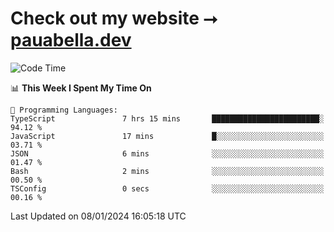 # Check out my website ⭢ [pauabella.dev](https://pauabella.dev)

<!--START_SECTION:waka-->
![Code Time](http://img.shields.io/badge/Code%20Time-2%2C828%20hrs%2043%20mins-blue)

📊 **This Week I Spent My Time On** 

```text
💬 Programming Languages: 
TypeScript               7 hrs 15 mins       ████████████████████████░   94.12 % 
JavaScript               17 mins             █░░░░░░░░░░░░░░░░░░░░░░░░   03.71 % 
JSON                     6 mins              ░░░░░░░░░░░░░░░░░░░░░░░░░   01.47 % 
Bash                     2 mins              ░░░░░░░░░░░░░░░░░░░░░░░░░   00.50 % 
TSConfig                 0 secs              ░░░░░░░░░░░░░░░░░░░░░░░░░   00.16 % 
```


 Last Updated on 08/01/2024 16:05:18 UTC
<!--END_SECTION:waka-->
